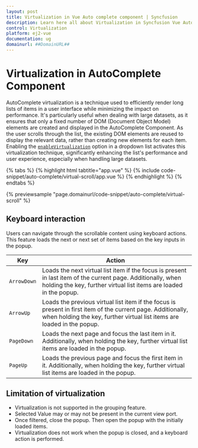 ```yaml
---
layout: post
title: Virtualization in Vue Auto complete component | Syncfusion
description: Learn here all about Virtualization in Syncfusion Vue Auto complete component of Syncfusion Essential JS 2 and more.
control: Virtualization 
platform: ej2-vue
documentation: ug
domainurl: ##DomainURL##
---
```


# Virtualization in AutoComplete Component

AutoComplete virtualization is a technique used to efficiently render long lists of items in a user interface while minimizing the impact on performance. It's particularly useful when dealing with large datasets, as it ensures that only a fixed number of DOM (Document Object Model) elements are created and displayed in the AutoComplete Component. As the user scrolls through the list, the existing DOM elements are reused to display the relevant data, rather than creating new elements for each item. Enabling the [`enableVirtualization`](../api/auto-complete/#enableVirtualization) option in a dropdown list activates this virtualization technique, significantly enhancing the list's performance and user experience, especially when handling large datasets.

{% tabs %}
{% highlight html tabtitle="app.vue" %}
{% include code-snippet/auto-complete/virtual-scroll/app.vue %}
{% endhighlight %}
{% endtabs %}
        
{% previewsample "page.domainurl/code-snippet/auto-complete/virtual-scroll" %}

## Keyboard interaction

Users can navigate through the scrollable content using keyboard actions. This feature loads the next or next set of items based on the key inputs in the popup.

| Key | Action |
|-----|-----|
| `ArrowDown` | Loads the next virtual list item if the focus is present in last item of the current page. Additionally, when holding the key, further virtual list items are loaded in the popup.  |
| `ArrowUp` | Loads the previous virtual list item if the focus is present in first item of the current page. Additionally, when holding the key, further virtual list items are loaded in the popup. |
| `PageDown` | Loads the next page and focus the last item in it. Additionally, when holding the key, further virtual list items are loaded in the popup. |
| `PageUp` | Loads the previous page and focus the first item in it. Additionally, when holding the key, further virtual list items are loaded in the popup.|

## Limitation of virtualization

* Virtualization is not supported in the grouping feature.
* Selected Value may or may not be present in the current view port.
* Once filtered, close the popup. Then open the popup with the initially loaded items.
* Virtualization does not work when the popup is closed, and a keyboard action is performed.